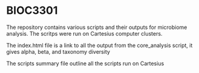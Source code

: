 # BIOC3301
The repository contains various scripts and their outputs for microbiome analysis. The scritps were run on Cartesius computer clusters. 

The index.html file is a link to all the output from the core_analysis script, it gives alpha, beta, and taxonomy diversity

The scripts summary file outline all the scripts run on Cartesius  
